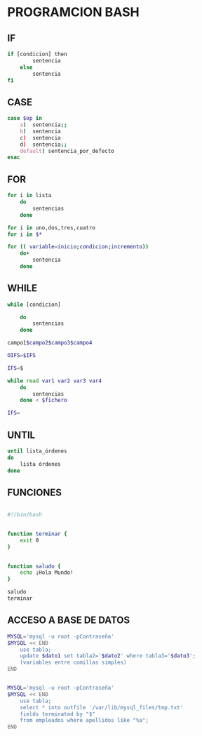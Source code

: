 # PROGRAMCION BASH

## IF

```sh
if [condicion] then 
        sentencia
    else
        sentencia
fi
```
## CASE

```sh
case $op in 
    a)  sentencia;;
    b)  sentencia
    c)  sentencia
    d)  sentencia;;
    default) sentencia_por_defecto
esac
```

## FOR
```sh
for i in lista
    do 
        sentencias
    done
```
```sh
for i in uno,dos,tres,cuatro
for i in $*
```

```sh
for (( variable=inicio;condicion;incremento))
    do+
        sentencia
    done
```
## WHILE 

```sh
while [condicion]

    do
        sentencias
    done

campo1$campo2$campo3$campo4
```



```sh
OIFS=$IFS

IFS=$

while read var1 var2 var3 var4
    do
        sentencias
    done < $fichero

IFS= 
```

## UNTIL

```sh
until lista_órdenes
do
    lista órdenes
done        
```

## FUNCIONES 

```sh

#!/bin/bash  
            

function terminar {
    exit 0
}
            

function saludo {
    echo ¡Hola Mundo!
}

saludo
terminar

```

## ACCESO A BASE DE DATOS

```sh
MYSQL='mysql -u root -pContraseña'
$MYSQL << END
    use tabla;
    update $dato1 set tabla2='$dato2' where tabla3='$dato3'; 
    (variables entre comillas simples)
END


MYSQL='mysql -u root -pContraseña'
$MYSQL << END
    use tabla;
    select * into outfile '/var/lib/mysql_files/tmp.txt'
    fields terminated by "$"
    from empleados where apellidos like "%a";
END
```